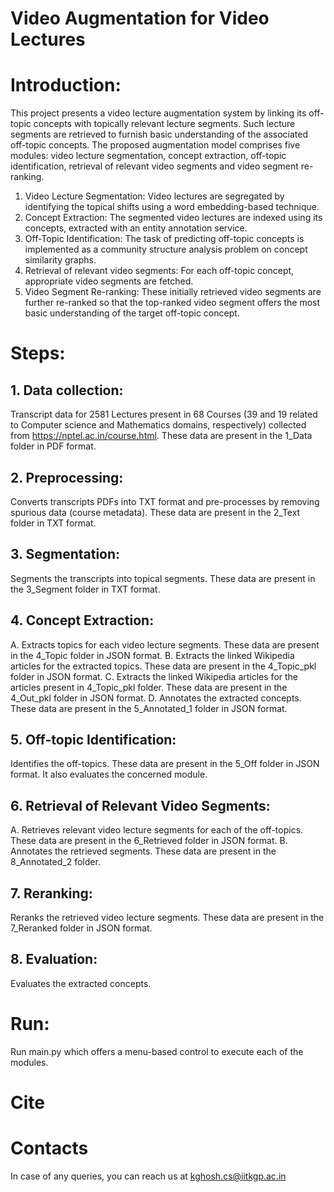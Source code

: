 # Video Augmentation for Video Lectures

# Introduction:
This project presents a video lecture augmentation system by linking its off-topic concepts with topically relevant lecture segments. Such lecture segments are retrieved to furnish basic understanding of the associated off-topic concepts. The proposed augmentation model comprises five modules: video lecture segmentation, concept extraction, off-topic identification, retrieval of relevant video segments and video segment re-ranking.
1. Video Lecture Segmentation: Video lectures are segregated by identifying the topical shifts using a word embedding-based technique.
2. Concept Extraction: The segmented video lectures are indexed using its concepts, extracted with an entity annotation service.
3. Off-Topic Identification: The task of predicting off-topic concepts is implemented as a community structure analysis problem on concept similarity graphs.
4. Retrieval of relevant video segments: For each off-topic concept, appropriate video segments are fetched.
5. Video Segment Re-ranking: These initially retrieved video segments are further re-ranked so that the top-ranked video segment offers the most basic understanding of the target off-topic concept.

# Steps:
## 1. Data collection:
Transcript data for 2581 Lectures present in 68 Courses (39 and 19 related to Computer science and Mathematics domains, respectively) collected from https://nptel.ac.in/course.html. These data are present in the 1_Data folder in PDF format.
## 2. Preprocessing:
Converts transcripts PDFs into TXT format and pre-processes by removing spurious data (course metadata). These data are present in the 2_Text folder in TXT format.
## 3. Segmentation:
Segments the transcripts into topical segments. These data are present in the 3_Segment folder in TXT format.
## 4. Concept Extraction:
A. Extracts topics for each video lecture segments. These data are present in the 4_Topic folder in JSON format.
B. Extracts the linked Wikipedia articles for the extracted topics. These data are present in the 4_Topic_pkl folder in JSON format.
C. Extracts the linked Wikipedia articles for the articles present in 4_Topic_pkl folder. These data are present in the 4_Out_pkl folder in JSON format.
D. Annotates the extracted concepts. These data are present in the 5_Annotated_1 folder in JSON format.
## 5. Off-topic Identification:
Identifies the off-topics. These data are present in the 5_Off folder in JSON format. It also evaluates the concerned module.
## 6. Retrieval of Relevant Video Segments:
A. Retrieves relevant video lecture segments for each of the off-topics. These data are present in the 6_Retrieved folder in JSON format.
B. Annotates the retrieved segments. These data are present in the 8_Annotated_2 folder.
## 7. Reranking:
Reranks the retrieved video lecture segments. These data are present in the 7_Reranked folder in JSON format.
## 8. Evaluation:
Evaluates the extracted concepts.

# Run:
Run main.py which offers a menu-based control to execute each of the modules.

# Cite

# Contacts
In case of any queries, you can reach us at kghosh.cs@iitkgp.ac.in
